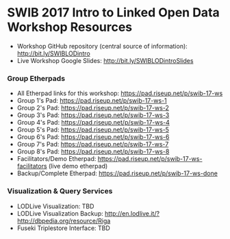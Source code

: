 # SWIB 2017 Intro to Linked Open Data Workshop Resources

- Workshop GitHub repository (central source of information): http://bit.ly/SWIBLODintro
- Live Workshop Google Slides: http://bit.ly/SWIBLODintroSlides

### Group Etherpads

- All Etherpad links for this workshop: https://pad.riseup.net/p/swib-17-ws
- Group 1's Pad: https://pad.riseup.net/p/swib-17-ws-1
- Group 2's Pad: https://pad.riseup.net/p/swib-17-ws-2
- Group 3's Pad: https://pad.riseup.net/p/swib-17-ws-3
- Group 4's Pad: https://pad.riseup.net/p/swib-17-ws-4
- Group 5's Pad: https://pad.riseup.net/p/swib-17-ws-5
- Group 6's Pad: https://pad.riseup.net/p/swib-17-ws-6
- Group 7's Pad: https://pad.riseup.net/p/swib-17-ws-7
- Group 8's Pad: https://pad.riseup.net/p/swib-17-ws-8
- Facilitators/Demo Etherpad: https://pad.riseup.net/p/swib-17-ws-facilitators  (live demo etherpad)
- Backup/Complete Etherpad: https://pad.riseup.net/p/swib-17-ws-done

### Visualization & Query Services

- LODLive Visualization: TBD
- LODLive Visualization Backup: http://en.lodlive.it/?http://dbpedia.org/resource/Riga
- Fuseki Triplestore Interface: TBD
